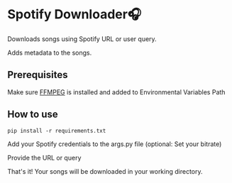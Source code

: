 # Spotify Downloader🎧

Downloads songs using Spotify URL or user query.

Adds metadata to the songs.

## Prerequisites
Make sure [FFMPEG](https://ffmpeg.org/download.html) is installed and added to Environmental Variables Path

## How to use
```pip install -r requirements.txt```

Add your Spotify credentials to the args.py file (optional: Set your bitrate)

Provide the URL or query

That's it! Your songs will be downloaded in your working directory.